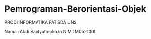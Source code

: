# Pemrograman-Berorientasi-Objek

PRODI INFORMATIKA FATISDA UNS

Nama  : Abdi Santyatmoko \n
NIM   : M0521001
